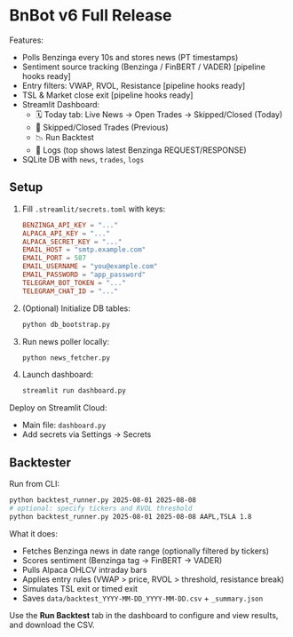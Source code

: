 # BnBot v6 Full Release

Features:
- Polls Benzinga every 10s and stores news (PT timestamps)
- Sentiment source tracking (Benzinga / FinBERT / VADER) [pipeline hooks ready]
- Entry filters: VWAP, RVOL, Resistance [pipeline hooks ready]
- TSL & Market close exit [pipeline hooks ready]
- Streamlit Dashboard:
  - 🗓️ Today tab: Live News → Open Trades → Skipped/Closed (Today)
  - 📁 Skipped/Closed Trades (Previous)
  - 📉 Run Backtest
  - 📜 Logs (top shows latest Benzinga REQUEST/RESPONSE)
- SQLite DB with `news`, `trades`, `logs`

## Setup

1) Fill `.streamlit/secrets.toml` with keys:
   ```toml
   BENZINGA_API_KEY = "..."
   ALPACA_API_KEY = "..."
   ALPACA_SECRET_KEY = "..."
   EMAIL_HOST = "smtp.example.com"
   EMAIL_PORT = 587
   EMAIL_USERNAME = "you@example.com"
   EMAIL_PASSWORD = "app_password"
   TELEGRAM_BOT_TOKEN = "..."
   TELEGRAM_CHAT_ID = "..."
   ```

2) (Optional) Initialize DB tables:
   ```bash
   python db_bootstrap.py
   ```

3) Run news poller locally:
   ```bash
   python news_fetcher.py
   ```

4) Launch dashboard:
   ```bash
   streamlit run dashboard.py
   ```

Deploy on Streamlit Cloud:
- Main file: `dashboard.py`
- Add secrets via Settings → Secrets


## Backtester

Run from CLI:
```bash
python backtest_runner.py 2025-08-01 2025-08-08
# optional: specify tickers and RVOL threshold
python backtest_runner.py 2025-08-01 2025-08-08 AAPL,TSLA 1.8
```

What it does:
- Fetches Benzinga news in date range (optionally filtered by tickers)
- Scores sentiment (Benzinga tag → FinBERT → VADER)
- Pulls Alpaca OHLCV intraday bars
- Applies entry rules (VWAP > price, RVOL > threshold, resistance break)
- Simulates TSL exit or timed exit
- Saves `data/backtest_YYYY-MM-DD_YYYY-MM-DD.csv` + `_summary.json`

Use the **Run Backtest** tab in the dashboard to configure and view results, and download the CSV.
